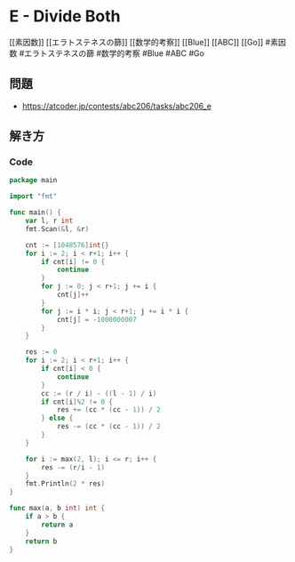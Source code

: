 # E - Divide Both
[[素因数]] [[エラトステネスの篩]] [[数学的考察]] [[Blue]] [[ABC]] [[Go]]
#素因数 #エラトステネスの篩 #数学的考察 #Blue #ABC #Go 

## 問題
- https://atcoder.jp/contests/abc206/tasks/abc206_e

## 解き方
### Code
```go
package main

import "fmt"

func main() {
	var l, r int
	fmt.Scan(&l, &r)

	cnt := [1048576]int{}
	for i := 2; i < r+1; i++ {
		if cnt[i] != 0 {
			continue
		}
		for j := 0; j < r+1; j += i {
			cnt[j]++
		}
		for j := i * i; j < r+1; j += i * i {
			cnt[j] = -1000000007
		}
	}

	res := 0
	for i := 2; i < r+1; i++ {
		if cnt[i] < 0 {
			continue
		}
		cc := (r / i) - ((l - 1) / i)
		if cnt[i]%2 != 0 {
			res += (cc * (cc - 1)) / 2
		} else {
			res -= (cc * (cc - 1)) / 2
		}
	}

	for i := max(2, l); i <= r; i++ {
		res -= (r/i - 1)
	}
	fmt.Println(2 * res)
}

func max(a, b int) int {
	if a > b {
		return a
	}
	return b
}
```